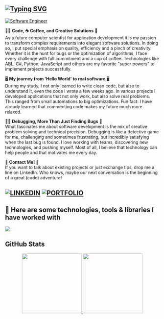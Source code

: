 **[![Typing SVG](https://readme-typing-svg.demolab.com?font=Fira+Code&pause=1000&color=6793F7&width=435&lines=⚡Hi%2C+everyone!+I'm+Daniel+Malychko.;⚡Welcome+to+my+Github+profile!+)](https://git.io/typing-svg)**
---
[![Software Engineer](https://img.shields.io/badge/Software%20Engineer%20-%20f6f8fa?style=flat-square&logo=Software%20Engineer&logoColor=black&color=f6f8fa)](#)

👨‍💻 **Code, ☕ Coffee, and Creative Solutions** 🎯  
As a future computer scientist for application development it is my passion to transform complex requirements into elegant software solutions. In doing so, I put special emphasis on quality, efficiency and a pinch of creativity. Whether it is the hunt for bugs or the optimization of algorithms, I face every challenge with full commitment and a cup of coffee. Technologies like ABL, C#, Python, JavaScript and others are my favorite "super powers" to implement projects successfully.

🖥️ **My journey from 'Hello World' to real software** 🖥️  
During my study, I not only learned to write clean code, but also to understand it, even the code I wrote a few weeks ago. In various projects I developed applications that not only work, but also solve real problems. This ranged from small automations to big optimizations.
Fun fact: I have already learned that commenting code makes my future much more relaxed. 

🕵️‍♂️ **Debugging, More Than Just Finding Bugs** 🐞  
What fascinates me about software development is the mix of creative problem solving and technical precision. Debugging is like a detective game for me, challenging and sometimes frustrating, but incredibly satisfying when the last bug is found. I love working with teams, discovering new technologies, and pushing myself. Most of all, I believe that technology can help people and that motivates me every day.

📨 **Contact Me!** 📨  
If you want to talk about existing projects or just exchange tips, drop me a line on LinkedIn. Who knows, maybe our next conversation is the beginning of a great (code) adventure!

[![LINKEDIN](https://img.shields.io/badge/LINKEDIN-blue?style=flat-square&logo=linkedin&logoColor=white)](https://linkedin.com/in/daniel-malychko)
[![PORTFOLIO](https://img.shields.io/badge/PORTFOLIO-orange?style=flat-square&logo=google-chrome&logoColor=white)](#)
---

## 🔨 **Here are some technologies, tools & libraries I have worked with**  
<p>
    <a href="https://skillicons.dev">
        <img src="https://skillicons.dev/icons?i=javascript,typescript,html,css,react,nodejs,swift,php,python,flask,selenium,cs,dotnet,postman,powershell,postgres,mysql,sqlite,git,vscode,pycharm,eclipse,replit,stackoverflow,windows,linux,kali,ubuntu" />
    </a>
</p>

## GitHub Stats

<div style="display: flex; justify-content: center;">
  <a href="https://github.com/DanEm95">
    <img height="195px" src="https://github-readme-stats.vercel.app/api?username=DanEm95&show_icons=true&theme=maroongold&include_all_commits=true&rank_icon=github"/>
    <img height="195px" src="https://github-readme-stats.vercel.app/api/top-langs/?username=DanEm95&layout=compact&langs_count=24&theme=maroongold"/>
  </a>
</div>
